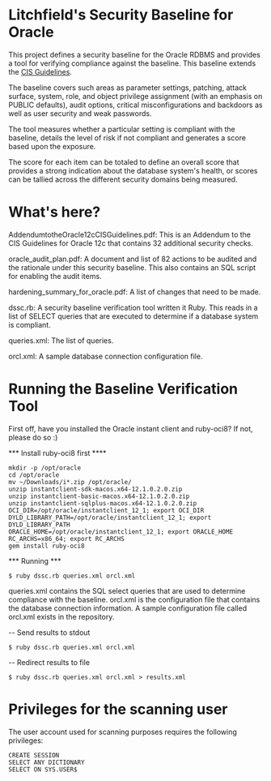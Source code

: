# Litchfield's Security Baseline for Oracle

This project defines a security baseline for the Oracle RDBMS and provides a tool for verifying compliance against the baseline. This baseline extends the [CIS Guidelines](https://www.cisecurity.org/).

The baseline covers such areas as parameter settings, patching, attack surface, system, role, and object privilege assignment (with an emphasis on PUBLIC defaults), audit options, critical misconfigurations and backdoors as well as user security and weak passwords.

The tool measures whether a particular setting is compliant with the baseline, details the level of risk if not compliant and generates a score based upon the exposure.

The score for each item can be totaled to define an overall score that provides a strong indication about the database system's health, or scores can be tallied across the different security domains being measured.


# What's here?

AddendumtotheOracle12cCISGuidelines.pdf: This is an Addendum to the CIS Guidelines for Oracle 12c that contains 32 additional security checks.

oracle_audit_plan.pdf: A document and list of 82 actions to be audited and the rationale under this security baseline. This also contains an SQL script for enabling the audit items.

hardening_summary_for_oracle.pdf: A list of changes that need to be made. 

dssc.rb: A security baseline verification tool written it Ruby. This reads in a list of SELECT queries that are executed to determine if a database system is compliant.

queries.xml: The list of queries.

orcl.xml: A sample database connection configuration file.


# Running the Baseline Verification Tool

First off, have you installed the Oracle instant client and ruby-oci8?
If not, please do so :)

*** Install ruby-oci8 first ****

```
mkdir -p /opt/oracle
cd /opt/oracle 
mv ~/Downloads/i*.zip /opt/oracle/
unzip instantclient-sdk-macos.x64-12.1.0.2.0.zip
unzip instantclient-basic-macos.x64-12.1.0.2.0.zip
unzip instantclient-sqlplus-macos.x64-12.1.0.2.0.zip
OCI_DIR=/opt/oracle/instantclient_12_1; export OCI_DIR
DYLD_LIBRARY_PATH=/opt/oracle/instantclient_12_1; export DYLD_LIBRARY_PATH
ORACLE_HOME=/opt/oracle/instantclient_12_1; export ORACLE_HOME
RC_ARCHS=x86_64; export RC_ARCHS
gem install ruby-oci8
```

*** Running ***

```$ ruby dssc.rb queries.xml orcl.xml```

queries.xml contains the SQL select queries that are used to determine compliance with the baseline.
orcl.xml is the configuration file that contains the database connection information. A sample configuration file called orcl.xml exists in the repository.


-- Send results to stdout 
```
$ ruby dssc.rb queries.xml orcl.xml
```

-- Redirect results to file 
```
$ ruby dssc.rb queries.xml orcl.xml > results.xml
```


# Privileges for the scanning user

The user account used for scanning purposes requires the following privileges:
```
CREATE SESSION
SELECT ANY DICTIONARY
SELECT ON SYS.USER$
```






